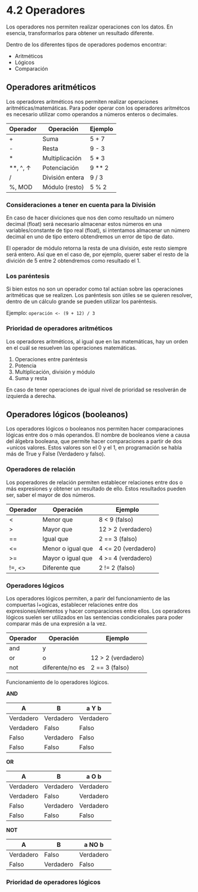 # 4.2 Operadores

Los operadores nos permiten realizar operaciones con los datos. En esencia, transformarlos para obtener un resultado diferente.

Dentro de los diferentes tipos de operadores podemos encontrar:

* Aritméticos
* Lógicos
* Comparación

## Operadores aritméticos

Los operadores aritméticos nos permiten realizar operaciones aritméticas/matemáticas. Para poder operar con los operadores aritmétcos es necesario utilizar como operandos a números enteros o decimales.

| Operador   | Operación       | Ejemplo  |
| ---------- | --------------- | -------- |
| +          | Suma            | 5 + 7    |
| -          | Resta           | 9 - 3    |
| \*         | Multiplicación  | 5 \* 3   |
| \*\*, ^, ↑ | Potenciación    | 9 \*\* 2 |
| /          | División entera | 9 / 3    |
| %, MOD     | Módulo (resto)  | 5 % 2    |

### Consideraciones a tener en cuenta para la División

En caso de hacer diviciones que nos den como resultado un número decimal (float) será necesario almacenar estos números en una variables/constante de tipo real (float), si intentamos almacenar un número decimal en uno de tipo entero obtendremos un error de tipo de dato.

El operador de módulo retorna la resta de una división, este resto siempre será entero. Así que en el caso de, por ejemplo, querer saber el resto de la divición de 5 entre 2 obtendremos como resultado el 1.

### Los paréntesis

Si bien estos no son un operador como tal actúan sobre las operaciones aritméticas que se realizen. Los paréntesis son útiles se se quieren resolver, dentro de un cálculo grande se pueden utilizar los paréntesis.

Ejemplo: `operación <- (9 + 12) / 3`

### Prioridad de operadores aritméticos

Los operadores aritméticos, al igual que en las matemáticas, hay un orden en el cuál se resuelven las operaciones matemáticas.

1. Operaciones entre paréntesis
2. Potencia
3. Multiplicación, división y módulo
4. Suma y resta

En caso de tener operaciones de igual nivel de prioridad se resolverán de izquierda a derecha.

## Operadores lógicos (booleanos)

Los operadores lógicos o booleanos nos permiten hacer comparaciones lógicas entre dos o más operandos. El nombre de booleanos viene a causa del álgebra booleana, que permite hacer comparaciones a partir de dos +unicos valores. Estos valores son el 0 y el 1, en programación se habla más de True y False (Verdadero y falso).

### Operadores de relación

Los poperadores de relación permiten establecer relaciones entre dos o más expresiones y obtener un resultado de ello. Estos resultados pueden ser, saber el mayor de dos números.

| Operador | Operación         | Ejemplo             |
| -------- | ----------------- | ------------------- |
| <        | Menor que         | 8 < 9 (falso)       |
| >        | Mayor que         | 12 > 2 (verdadero)  |
| ==       | Igual que         | 2 == 3 (falso)      |
| <=       | Menor o igual que | 4 <= 20 (verdadero) |
| >=       | Mayor o igual que | 4 >= 4 (verdadero)  |
| !=, <>   | Diferente que     | 2 != 2 (falso)      |

### Operadores lógicos

Los operadores lógicos permiten, a parir del funcionamiento de las compuertas l+ogicas, establecer relaciones entre dos expresiones/elementos y hacer comparaciones entre ellos. Los operadores lógicos suelen ser utilizados en las sentencias condicionales para poder comparar más de una expresión a la vez.

| Operador | Operación       | Ejemplo            |
| -------- | --------------- | ------------------ |
| and      | y               |                    |
| or       | o               | 12 > 2 (verdadero) |
| not      | diferente/no es | 2 == 3 (falso)     |

Funcionamiento de lo operadores lógicos.

**AND**

| A         | B         | a Y b     |
| --------- | --------- | --------- |
| Verdadero | Verdadero | Verdadero |
| Verdadero | Falso     | Falso     |
| Falso     | Verdadero | Falso     |
| Falso     | Falso     | Falso     |

**OR**

| A         | B         | a O b     |
| --------- | --------- | --------- |
| Verdadero | Verdadero | Verdadero |
| Verdadero | Falso     | Verdadero |
| Falso     | Verdadero | Verdadero |
| Falso     | Falso     | Falso     |

**NOT**

| A         | B         | a NO b    |
| --------- | --------- | --------- |
| Verdadero | Falso     | Verdadero |
| Falso     | Verdadero | Falso     |

### Prioridad de operadores lógicos